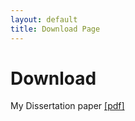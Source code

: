 ```yaml
---
layout: default
title: Download Page
---
```


# Download
My Dissertation paper [[pdf]](/download/Simplified3MOLS10.pdf)
